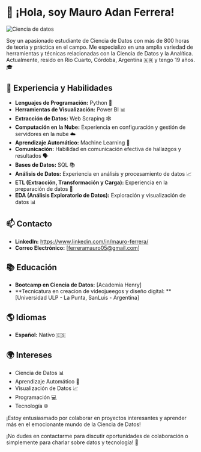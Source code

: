 # 👋 ¡Hola, soy Mauro Adan Ferrera!
![Ciencia de datos](https://github.com/mauroferrer/MauroFerrer/assets/100243583/f6d3432a-676a-4120-b2a0-46bf7469837e)




Soy un apasionado estudiante de Ciencia de Datos con más de 800 horas de teoría y práctica en el campo. Me especializo en una amplia variedad de herramientas y técnicas relacionadas con la Ciencia de Datos y la Analítica. Actualmente, resido en Rio Cuarto, Córdoba, Argentina 🇦🇷 y tengo 19 años. 🎓

## 🚀 Experiencia y Habilidades

- **Lenguajes de Programación:** Python 🐍
- **Herramientas de Visualización:** Power BI 📊
- **Extracción de Datos:** Web Scraping 🕸️
- **Computación en la Nube:** Experiencia en configuración y gestión de servidores en la nube ☁️
- **Aprendizaje Automático:** Machine Learning 🤖
- **Comunicación:** Habilidad en comunicación efectiva de hallazgos y resultados 🗣️
- **Bases de Datos:** SQL 📚
- **Análisis de Datos:** Experiencia en análisis y procesamiento de datos 📈
- **ETL (Extracción, Transformación y Carga):** Experiencia en la preparación de datos 🔄
- **EDA (Análisis Exploratorio de Datos):** Exploración y visualización de datos 📊


## 📫 Contacto

- **LinkedIn:** https://www.linkedin.com/in/mauro-ferrera/
- **Correo Electrónico:** [ferreramauro05@gmail.com]

## 📚 Educación

- **Bootcamp en Ciencia de Datos:** [Academia Henry]
- **Tecnicatura en creacion de videojueegos y diseño digital: ** [Universidad ULP - La Punta, SanLuis - Argentina]

## 🌎 Idiomas

- **Español:** Nativo 🇪🇸


## 🌍 Intereses
- Ciencia de Datos 📊
- Aprendizaje Automático 🤖
- Visualización de Datos 📈
- Programación 💻
- Tecnología 🌐

¡Estoy entusiasmado por colaborar en proyectos interesantes y aprender más en el emocionante mundo de la Ciencia de Datos!

¡No dudes en contactarme para discutir oportunidades de colaboración o simplemente para charlar sobre datos y tecnología! 📩

